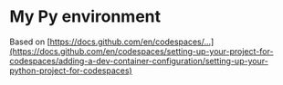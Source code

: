 # My Py environment
Based on [https://docs.github.com/en/codespaces/...](https://docs.github.com/en/codespaces/setting-up-your-project-for-codespaces/adding-a-dev-container-configuration/setting-up-your-python-project-for-codespaces)
